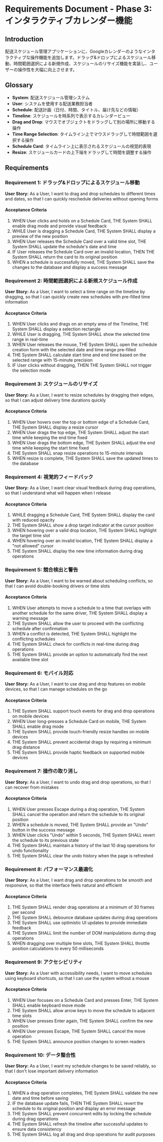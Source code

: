 # Requirements Document - Phase 3: インタラクティブカレンダー機能

## Introduction

配送スケジュール管理アプリケーションに、Googleカレンダーのようなインタラクティブな操作機能を追加します。ドラッグ&ドロップによるスケジュール移動、時間範囲選択による新規作成、スケジュールのリサイズ機能を実装し、ユーザーの操作性を大幅に向上させます。

## Glossary

- **System**: 配送スケジュール管理システム
- **User**: システムを使用する配送業務担当者
- **Schedule**: 配送計画（日付、時間、タイトル、届け先などの情報）
- **Timeline**: スケジュールを時系列で表示するカレンダービュー
- **Drag and Drop**: マウスでオブジェクトをドラッグして別の場所に移動する操作
- **Time Range Selection**: タイムライン上でマウスドラッグして時間範囲を選択する操作
- **Schedule Card**: タイムライン上に表示されるスケジュールの視覚的表現
- **Resize**: スケジュールカードの上下端をドラッグして時間を調整する操作

## Requirements

### Requirement 1: ドラッグ&ドロップによるスケジュール移動

**User Story:** As a User, I want to drag and drop schedules to different times and dates, so that I can quickly reschedule deliveries without opening forms

#### Acceptance Criteria

1. WHEN User clicks and holds on a Schedule Card, THE System SHALL enable drag mode and provide visual feedback
2. WHILE User is dragging a Schedule Card, THE System SHALL display a preview of the new position
3. WHEN User releases the Schedule Card over a valid time slot, THE System SHALL update the schedule's date and time
4. IF User releases the Schedule Card over an invalid location, THEN THE System SHALL return the card to its original position
5. WHEN a schedule is successfully moved, THE System SHALL save the changes to the database and display a success message

### Requirement 2: 時間範囲選択による新規スケジュール作成

**User Story:** As a User, I want to select a time range on the timeline by dragging, so that I can quickly create new schedules with pre-filled time information

#### Acceptance Criteria

1. WHEN User clicks and drags on an empty area of the Timeline, THE System SHALL display a selection rectangle
2. WHILE User is dragging, THE System SHALL show the selected time range in real-time
3. WHEN User releases the mouse, THE System SHALL open the schedule creation form with the selected date and time range pre-filled
4. THE System SHALL calculate start time and end time based on the selected range with 15-minute precision
5. IF User clicks without dragging, THEN THE System SHALL not trigger the selection mode

### Requirement 3: スケジュールのリサイズ

**User Story:** As a User, I want to resize schedules by dragging their edges, so that I can adjust delivery time durations quickly

#### Acceptance Criteria

1. WHEN User hovers over the top or bottom edge of a Schedule Card, THE System SHALL display a resize cursor
2. WHEN User drags the top edge, THE System SHALL adjust the start time while keeping the end time fixed
3. WHEN User drags the bottom edge, THE System SHALL adjust the end time while keeping the start time fixed
4. THE System SHALL snap resize operations to 15-minute intervals
5. WHEN resize is complete, THE System SHALL save the updated times to the database

### Requirement 4: 視覚的フィードバック

**User Story:** As a User, I want clear visual feedback during drag operations, so that I understand what will happen when I release

#### Acceptance Criteria

1. WHILE dragging a Schedule Card, THE System SHALL display the card with reduced opacity
2. THE System SHALL show a drop target indicator at the cursor position
3. WHEN hovering over a valid drop location, THE System SHALL highlight the target time slot
4. WHEN hovering over an invalid location, THE System SHALL display a "not allowed" cursor
5. THE System SHALL display the new time information during drag operations

### Requirement 5: 競合検出と警告

**User Story:** As a User, I want to be warned about scheduling conflicts, so that I can avoid double-booking drivers or time slots

#### Acceptance Criteria

1. WHEN User attempts to move a schedule to a time that overlaps with another schedule for the same driver, THE System SHALL display a warning message
2. THE System SHALL allow the user to proceed with the conflicting schedule after confirmation
3. WHEN a conflict is detected, THE System SHALL highlight the conflicting schedules
4. THE System SHALL check for conflicts in real-time during drag operations
5. THE System SHALL provide an option to automatically find the next available time slot

### Requirement 6: モバイル対応

**User Story:** As a User, I want to use drag and drop features on mobile devices, so that I can manage schedules on the go

#### Acceptance Criteria

1. THE System SHALL support touch events for drag and drop operations on mobile devices
2. WHEN User long-presses a Schedule Card on mobile, THE System SHALL enable drag mode
3. THE System SHALL provide touch-friendly resize handles on mobile devices
4. THE System SHALL prevent accidental drags by requiring a minimum drag distance
5. THE System SHALL provide haptic feedback on supported mobile devices

### Requirement 7: 操作の取り消し

**User Story:** As a User, I want to undo drag and drop operations, so that I can recover from mistakes

#### Acceptance Criteria

1. WHEN User presses Escape during a drag operation, THE System SHALL cancel the operation and return the schedule to its original position
2. WHEN a schedule is moved, THE System SHALL provide an "Undo" button in the success message
3. WHEN User clicks "Undo" within 5 seconds, THE System SHALL revert the schedule to its previous state
4. THE System SHALL maintain a history of the last 10 drag operations for undo functionality
5. THE System SHALL clear the undo history when the page is refreshed

### Requirement 8: パフォーマンス最適化

**User Story:** As a User, I want drag and drop operations to be smooth and responsive, so that the interface feels natural and efficient

#### Acceptance Criteria

1. THE System SHALL render drag operations at a minimum of 30 frames per second
2. THE System SHALL debounce database updates during drag operations
3. THE System SHALL use optimistic UI updates to provide immediate feedback
4. THE System SHALL limit the number of DOM manipulations during drag operations
5. WHEN dragging over multiple time slots, THE System SHALL throttle position calculations to every 50 milliseconds

### Requirement 9: アクセシビリティ

**User Story:** As a User with accessibility needs, I want to move schedules using keyboard shortcuts, so that I can use the system without a mouse

#### Acceptance Criteria

1. WHEN User focuses on a Schedule Card and presses Enter, THE System SHALL enable keyboard move mode
2. THE System SHALL allow arrow keys to move the schedule to adjacent time slots
3. WHEN User presses Enter again, THE System SHALL confirm the new position
4. WHEN User presses Escape, THE System SHALL cancel the move operation
5. THE System SHALL announce position changes to screen readers

### Requirement 10: データ整合性

**User Story:** As a User, I want my schedule changes to be saved reliably, so that I don't lose important delivery information

#### Acceptance Criteria

1. WHEN a drag operation completes, THE System SHALL validate the new date and time before saving
2. IF the database update fails, THEN THE System SHALL revert the schedule to its original position and display an error message
3. THE System SHALL prevent concurrent edits by locking the schedule during drag operations
4. THE System SHALL refresh the timeline after successful updates to ensure data consistency
5. THE System SHALL log all drag and drop operations for audit purposes
